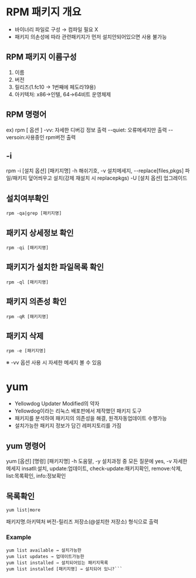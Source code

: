# RPM 패키지 개요
  - 바이너리 파일로 구성 → 컴파일 필요 X
  - 패키지 의손성에 따라 관련패키지가 먼저 설치안되어있으면 사용 불가능

## RPM 패키지 이름구성
  1) 이름
  2) 버전
  3) 릴리즈(1.fc10 → 1번째에 페도라19용)
  4) 아키텍처: x86→인텔, 64→64비트 운영체제

## RPM 명령어
ex) rpm [ 옵션 ]
-vv: 자세한 디버깅 정보 출력
--quiet: 오류메세지만 출력
--versoin:사용중인 rpm버전 출력

## -i
rpm -i [설치 옵션] [패키지명]
-h 해쉬기호, -v 설치메세지, --replace[files,pkgs] 파일/패키지 덮어씌우고 설치(강제 재설치 시 replacepkgs)
-U [설치 옵션] 업그레이드

## 설치여부확인
`rpm -qa|grep [패키지명]`

## 패키지 상세정보 확인
`rpm -qi [패키지명]`

## 패키지가 설치한 파일목록 확인
`rpm -ql [패키지명]`

## 패키지 의존성 확인
`rpm -qR [패키지명]`

## 패키지 삭제
`rpm -e [패키지명]`

※ -vv 옵션 사용 시 자세한 메세지 볼 수 있음



# yum
  - Yellowdog Updater Modified의 약자
  - Yellowdog이라는 리눅스 배포판에서 제작했던 패키지 도구
  - 패키지를 분석하여 패키지의 의존성을 해결, 원격자동업데이트 수행가능
  - 설치가능한 패키지 정보가 담긴 레퍼지토리를 가짐

## yum 명령어
yum [옵션] [명령] [패키지명]
-h 도움말, -y 설치과정 중 모든 질문에 yes, -v 자세한 메세지
insatll:설치, update:업데이트, check-update:패키지확인, remove:삭제, list:목록확인, info:정보확인

## 목록확인
`yum list|more`

패키지명.아키텍처 버전-릴리즈 저장소(@설치한 저장소) 형식으로 출력

### Example
```yum list all → 이미설치/설치가능한 모든 목록
yum list available → 설치가능한
yum list updates → 업데이트가능한
yum list installed → 설치되어있는 패키지목록
yum list installed [패키지명] → 설치되어 있니?```
